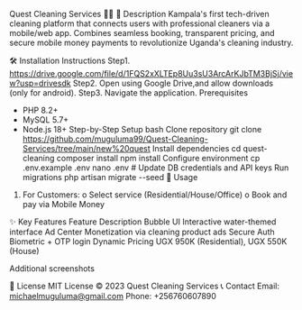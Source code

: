 
Quest Cleaning Services 🧹✨
📝 Description 
Kampala's first tech-driven cleaning platform that connects users with professional cleaners via a mobile/web app. Combines seamless booking, transparent pricing, and secure mobile money payments to revolutionize Uganda's cleaning industry.
 
🛠️ Installation Instructions 
Step1. https://drive.google.com/file/d/1FQS2xXLTEp8Uu3sU3ArcArKJbTM3BjSj/view?usp=drivesdk
Step2. 
Open using Google Drive,and allow downloads (only for android).
Step3.
Navigate the application.
Prerequisites 
- PHP 8.2+ 
- MySQL 5.7+ 
- Node.js 18+ 
Step-by-Step Setup 
  bash
Clone repository
git clone https://github.com/muguluma99/Quest-Cleaning-Services/tree/main/new%20quest
Install dependencies
cd quest-cleaning
composer install
npm install
Configure environment
cp .env.example .env
nano .env # Update DB credentials and API keys
Run migrations
php artisan migrate --seed
🚀 Usage
1.	For Customers:
o	Select service (Residential/House/Office)
o	Book and pay via Mobile Money

 


✨ Key Features
Feature                           Description 
Bubble UI                        Interactive water-themed interface
Ad Center                        Monetization via cleaning product ads 
Secure Auth                      Biometric + OTP login 
Dynamic Pricing                  UGX 950K (Residential), UGX 550K (House)


Additional screenshots
 

 

 

📜 License 
MIT License © 2023 Quest Cleaning Services
📞 Contact
 Email: michaelmuguluma@gmail.com
Phone: +256760607890


